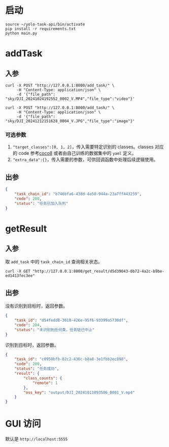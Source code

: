 # 启动

``` shell
source ~/yolo-task-api/bin/activate
pip install -r requirements.txt
python main.py
```
# addTask
## 入参

``` shell
curl -X POST "http://127.0.0.1:8000/add_task/" \
     -H "Content-Type: application/json" \
     -d '{"file_path": "sky/DJI_20241024192552_0002_V.MP4","file_type":"video"}'
```

``` shell
curl -X POST "http://127.0.0.1:8000/add_task/" \
     -H "Content-Type: application/json" \
     -d '{"file_path": "sky/DJI_20241212151628_0004_V.JPG","file_type":"image"}'
```
### 可选参数
1. `"target_classes":[0, 1, 2]`，传入需要特定识别的 classes。classes 对应的 code 参考[coco8](https://github.com/ultralytics/ultralytics/blob/main/ultralytics/cfg/datasets/coco8.yaml) 或者由自己训练的数据集中的 `yaml` 定义。
2. `"extra_data":{}`，传入需要的参数，可供回调函数中处理后续逻辑使用。

## 出参

``` json
{
    "task_chain_id": "b746bfa6-438d-4a50-944a-23a7ff443259",
    "code": 200,
    "status": "任务已加入队列"
}
```

# getResult
## 入参

取 `add_task` 中的 `task_chain_id` 查询相关状态。

``` shell
curl -X GET "http://127.0.0.1:8000/get_result/d5d39043-0b72-4a2c-b9be-ed1413fec3ee"
```

## 出参

没有识别到目标时，返回参数。

``` json
{
    "task_id": "d54fedd8-3618-426e-95f6-93399a5730df",
    "code": 204,
    "status": "未识别到任何类，任务链已中止"
}
```

识别到目标时，返回参数。

``` json
{
    "task_id": "c0958bfb-02c2-436c-b8a8-3e1fbb2ec898",
    "code": 200,
    "status": "任务成功",
    "result": {
        "class_counts": {
            "remote": 1
        },
        "oss_key": "output/DJI_20241011093506_0001_V.mp4"
    }
}
```

# GUI 访问

默认是 `http://localhost:5555`
